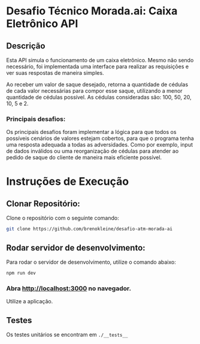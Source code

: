 # Desafio Técnico Morada.ai: Caixa Eletrônico API

## Descrição
Esta API simula o funcionamento de um caixa eletrônico. Mesmo não sendo necessário, foi implementada uma interface para realizar as requisições e ver suas respostas de maneira simples.

Ao receber um valor de saque desejado, retorna a quantidade de cédulas de cada valor necessárias para compor esse saque, utilizando a menor quantidade de cédulas possível. As cédulas consideradas são: 100, 50, 20, 10, 5 e 2.

### Principais desafios:
Os principais desafios foram implementar a lógica para que todos os possíveis cenários de valores estejam cobertos, para que o programa tenha uma resposta adequada a todas as adversidades. Como por exemplo, input de dados inválidos ou uma reorganização de cédulas para atender ao pedido de saque do cliente de maneira mais eficiente possível.

# Instruções de Execução

## Clonar Repositório:
Clone o repositório com o seguinte comando:
```bash
git clone https://github.com/brenokleine/desafio-atm-morada-ai
```
## Rodar servidor de desenvolvimento:
Para rodar o servidor de desenvolvimento, utilize o comando abaixo:
```bash
npm run dev
```

### Abra [http://localhost:3000](http://localhost:3000) no navegador.

Utilize a aplicação.

## Testes
Os testes unitários se encontram em `./__tests__`
